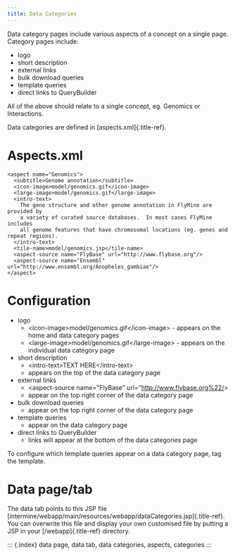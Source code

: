 ```yaml
---
title: Data Categories
---
```


Data category pages include various aspects of a concept on a single
page. Category pages include:

-   logo
-   short description
-   external links
-   bulk download queries
-   template queries
-   direct links to QueryBuilder

All of the above should relate to a single concept, eg. Genomics or
Interactions.

Data categories are defined in [aspects.xml]{.title-ref}.

Aspects.xml
===========

``` {.xml}
<aspect name="Genomics">
  <subtitle>Genome annotation</subtitle>
  <icon-image>model/genomics.gif</icon-image>
  <large-image>model/genomics.gif</large-image>
  <intro-text>
    The gene structure and other genome annotation in FlyMine are provided by
    a variety of curated source databases.  In most cases FlyMine includes
    all genome features that have chromosomal locations (eg. genes and repeat regions).
  </intro-text>
  <tile-name>model/genomics.jsp</tile-name>
  <aspect-source name="FlyBase" url="http://www.flybase.org"/>
  <aspect-source name="Ensembl" url="http://www.ensembl.org/Anopheles_gambiae"/>
</aspect>
```

Configuration
=============

-   logo
    -   \<icon-image\>model/genomics.gif\</icon-image\> - appears on the
        home and data category pages
    -   \<large-image\>model/genomics.gif\</large-image\> - appears on
        the individual data category page
-   short description
    -   \<intro-text\>TEXT HERE\</intro-text\>
    -   appears on the top of the data category page
-   external links
    -   \<aspect-source name=\"FlyBase\"
        url=\"<http://www.flybase.org%22/>\>
    -   appear on the top right corner of the data category page
-   bulk download queries
    -   appear on the top right corner of the data category page
-   template queries
    -   appear on the data category page
-   direct links to QueryBuilder
    -   links will appear at the bottom of the data categories page

To configure which template queries appear on a data category page, tag
the template.

Data page/tab
=============

The data tab points to this JSP file
[intermine/webapp/main/resources/webapp/dataCategories.jsp]{.title-ref}.
You can overwrite this file and display your own customised file by
putting a JSP in your [/webapp]{.title-ref} directory.

::: {.index}
data page, data tab, data categories, aspects, categories
:::
